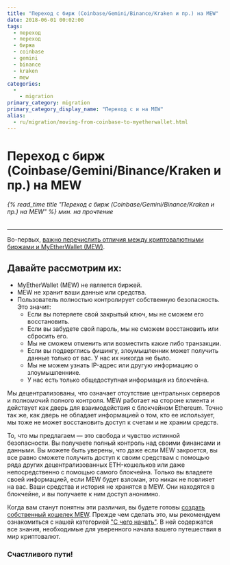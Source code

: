 ```yaml
---
title: "Переход с бирж (Coinbase/Gemini/Binance/Kraken и пр.) на MEW"
date: 2018-06-01 00:02:00
tags:
  - переход
  - переход
  - биржа
  - coinbase
  - gemini
  - binance
  - kraken
  - mew
categories:
  - 
    - migration
primary_category: migration
primary_category_display_name: "Переход с и на MEW"
alias:
  - ru/migration/moving-from-coinbase-to-myetherwallet.html
---
```


# __Переход с бирж (Coinbase/Gemini/Binance/Kraken и пр.) на MEW__
###### {% read_time title "Переход с бирж (Coinbase/Gemini/Binance/Kraken и пр.) на MEW" %} мин. на прочтение
***

Во-первых, [важно перечислить отличия между криптовалютными биржами и MyEtherWallet (MEW)](/@@@@@@/getting-started/difference-between-mew-and-exchange/).

## __Давайте рассмотрим их:__

* MyEtherWallet (MEW) не является биржей.
* MEW не хранит ваши данные или средства.
* Пользователь полностью контролирует собственную безопасность. Это значит:
    * Если вы потеряете свой закрытый ключ, мы не сможем его восстановить.
    * Если вы забудете свой пароль, мы не сможем восстановить или сбросить его.
    * Мы не сможем отменить или возместить какие либо транзакции.
    * Если вы подверглись фишингу, злоумышленник может получить данные только от вас. У нас их никогда не было.
    * Мы не можем узнать IP-адрес или другую информацию о злоумышленнике.
    * У нас есть только общедоступная информация из блокчейна.

Мы децентрализованы, что означает отсутствие центральных серверов и полномочий полного контроля. MEW работает на стороне клиента и действует как дверь для взаимодействия с блокчейном Ethereum. Точно так же, как дверь не обладает информацией о том, кто ее использует, мы тоже не может восстановить доступ к счетам и не храним средств.

То, что мы предлагаем — это свобода и чувство истинной безопасности. Вы получаете полный контроль над своими финансами и данными. Вы можете быть уверены, что даже если MEW закроется, вы все равно сможете получить доступ к своим средствам с помощью ряда других децентрализованных ETH-кошельков или даже непосредственно с помощью самого блокчейна. Только вы владеете своей информацией, если MEW будет взломан, это никак не повлияет на вас. Ваши средства и история не хранятся в MEW. Они находятся в блокчейне, и вы получаете к ним доступ анонимно.

Когда вам станут понятны эти различия, вы будете готовы [создать собственный кошелек MEW](/@@@@@@/getting-started/how-to-create-a-wallet/). Прежде чем сделать это, мы рекомендуем ознакомиться с нашей категорией ["С чего начать"](/@@@@@@/getting-started/how-to-create-a-wallet/). В ней содержатся все знания, необходимые для уверенного начала вашего путешествия в мир криптовалют.

### Счастливого пути!
